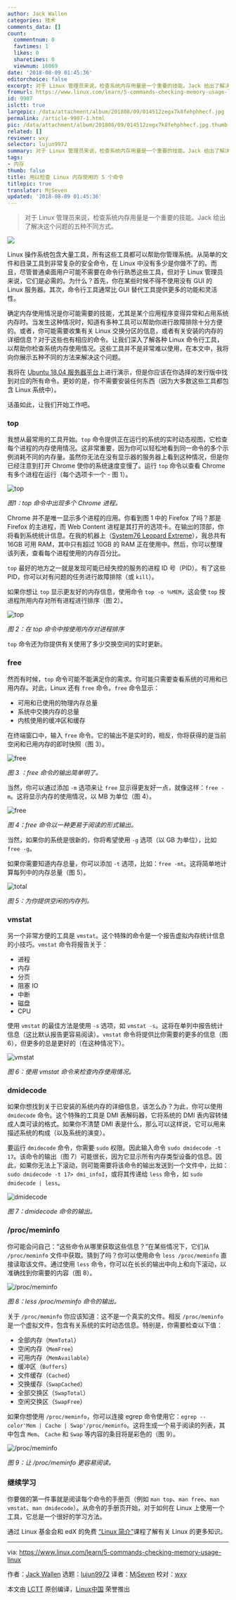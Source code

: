 ```yaml
---
author: Jack Wallen
categories: 技术
comments_data: []
count:
  commentnum: 0
  favtimes: 1
  likes: 0
  sharetimes: 0
  viewnum: 16069
date: '2018-08-09 01:45:36'
editorchoice: false
excerpt: 对于 Linux 管理员来说，检查系统内存用量是一个重要的技能。Jack 给出了解决这个问题的五种不同方式。
fromurl: https://www.linux.com/learn/5-commands-checking-memory-usage-linux
id: 9907
islctt: true
largepic: /data/attachment/album/201808/09/014512zegx7k8fehphhecf.jpg
permalink: /article-9907-1.html
pic: /data/attachment/album/201808/09/014512zegx7k8fehphhecf.jpg.thumb.jpg
related: []
reviewer: wxy
selector: lujun9972
summary: 对于 Linux 管理员来说，检查系统内存用量是一个重要的技能。Jack 给出了解决这个问题的五种不同方式。
tags:
- 内存
thumb: false
title: 用以检查 Linux 内存使用的 5 个命令
titlepic: true
translator: MjSeven
updated: '2018-08-09 01:45:36'
---
```



> 
> 对于 Linux 管理员来说，检查系统内存用量是一个重要的技能。Jack 给出了解决这个问题的五种不同方式。
> 
> 
> 


![](/data/attachment/album/201808/09/014512zegx7k8fehphhecf.jpg)


Linux 操作系统包含大量工具，所有这些工具都可以帮助你管理系统。从简单的文件和目录工具到非常复杂的安全命令，在 Linux 中没有多少是你做不了的。而且，尽管普通桌面用户可能不需要在命令行熟悉这些工具，但对于 Linux 管理员来说，它们是必需的。为什么？首先，你在某些时候不得不使用没有 GUI 的 Linux 服务器。其次，命令行工具通常比 GUI 替代工具提供更多的功能和灵活性。


确定内存使用情况是你可能需要的技能，尤其是某个应用程序变得异常和占用系统内存时。当发生这种情况时，知道有多种工具可以帮助你进行故障排除十分方便的。或者，你可能需要收集有关 Linux 交换分区的信息，或者有关安装的内存的详细信息？对于这些也有相应的命令。让我们深入了解各种 Linux 命令行工具，以帮助你检查系统内存使用情况。这些工具并不是非常难以使用，在本文中，我将向你展示五种不同的方法来解决这个问题。


我将在 [Ubuntu 18.04 服务器平台](https://www.ubuntu.com/download/server)上进行演示，但是你应该在你选择的发行版中找到对应的所有命令。更妙的是，你不需要安装任何东西（因为大多数这些工具都包含 Linux 系统中）。


话虽如此，让我们开始工作吧。


### top


我想从最常用的工具开始。`top` 命令提供正在运行的系统的实时动态视图，它检查每个进程的内存使用情况。这非常重要，因为你可以轻松地看到同一命令的多个示例消耗不同的内存量。虽然你无法在没有显示器的服务器上看到这种情况，但是你已经注意到打开 Chrome 使你的系统速度变慢了。运行 `top` 命令以查看 Chrome 有多个进程在运行（每个选项卡一个 - 图 1）。


![top](/data/attachment/album/201808/09/014538b1jbuywsbyzzwjpa.jpg "top")


*图1：top 命令中出现多个 Chrome 进程。*


Chrome 并不是唯一显示多个进程的应用。你看到图 1 中的 Firefox 了吗？那是 Firefox 的主进程，而 Web Content 进程是其打开的选项卡。在输出的顶部，你将看到系统统计信息。在我的机器上（[System76 Leopard Extreme](https://system76.com/desktops/leopard)），我总共有 16GB 可用 RAM，其中只有超过 10GB 的 RAM 正在使用中。然后，你可以整理该列表，查看每个进程使用的内存百分比。


`top` 最好的地方之一就是发现可能已经失控的服务的进程 ID 号（PID）。有了这些 PID，你可以对有问题的任务进行故障排除（或 `kill`）。


如果你想让 `top` 显示更友好的内存信息，使用命令 `top -o ％MEM`，这会使 `top` 按进程所用内存对所有进程进行排序（图 2）。


![top](/data/attachment/album/201808/09/014539kv40k6g9cq66ddkc.jpg "top")


*图 2：在 top 命令中按使用内存对进程排序*


`top` 命令还为你提供有关使用了多少交换空间的实时更新。


### free


然而有时候，`top` 命令可能不能满足你的需求。你可能只需要查看系统的可用和已用内存。对此，Linux 还有 `free` 命令。`free` 命令显示：


* 可用和已使用的物理内存总量
* 系统中交换内存的总量
* 内核使用的缓冲区和缓存


在终端窗口中，输入 `free` 命令。它的输出不是实时的，相反，你将获得的是当前空闲和已用内存的即时快照（图 3）。


![free](/data/attachment/album/201808/09/014539wzj67qqyrn4k6d86.jpg "free")


*图 3 ：free 命令的输出简单明了。*


当然，你可以通过添加 `-m` 选项来让 `free` 显示得更友好一点，就像这样：`free -m`。这将显示内存的使用情况，以 MB 为单位（图 4）。


![free](/data/attachment/album/201808/09/014539x3exhjm33jwwizmq.jpg "free")


*图 4：free 命令以一种更易于阅读的形式输出。*


当然，如果你的系统是很新的，你将希望使用 `-g` 选项（以 GB 为单位），比如 `free -g`。


如果你需要知道内存总量，你可以添加 `-t` 选项，比如：`free -mt`。这将简单地计算每列中的内存总量（图 5）。


![total](/data/attachment/album/201808/09/014540uwm3bldd3ycdicx2.jpg "total")


*图 5：为你提供空闲的内存列。*


### vmstat


另一个非常方便的工具是 `vmstat`。这个特殊的命令是一个报告虚拟内存统计信息的小技巧。`vmstat` 命令将报告关于：


* 进程
* 内存
* 分页
* 阻塞 IO
* 中断
* 磁盘
* CPU


使用 `vmstat` 的最佳方法是使用 `-s` 选项，如 `vmstat -s`。这将在单列中报告统计信息（这比默认报告更容易阅读）。`vmstat` 命令将提供比你需要的更多的信息（图 6），但更多的总是更好的（在这种情况下）。


![vmstat](/data/attachment/album/201808/09/014540ibvpe83xoxwed85m.jpg "vmstat")


*图 6：使用 vmstat 命令来检查内存使用情况。*


### dmidecode


如果你想找到关于已安装的系统内存的详细信息，该怎么办？为此，你可以使用 `dmidecode` 命令。这个特殊的工具是 DMI 表解码器，它将系统的 DMI 表内容转储成人类可读的格式。如果你不清楚 DMI 表是什么，那么可以这样说，它可以用来描述系统的构成（以及系统的演变）。


要运行 `dmidecode` 命令，你需要 `sudo` 权限。因此输入命令 `sudo dmidecode -t 17`。该命令的输出（图 7）可能很长，因为它显示所有内存类型设备的信息。因此，如果你无法上下滚动，则可能需要将该命令的输出发送到一个文件中，比如：`sudo dmidecode -t 17> dmi_infoI`，或将其传递给 `less` 命令，如 `sudo dmidecode | less`。


![dmidecode](/data/attachment/album/201808/09/014541dur591hh2qqdwg6u.jpg "dmidecode")


*图 7：dmidecode 命令的输出。*


### /proc/meminfo


你可能会问自己：“这些命令从哪里获取这些信息？”在某些情况下，它们从 `/proc/meminfo` 文件中获取。猜到了吗？你可以使用命令 `less /proc/meminfo` 直接读取该文件。通过使用 `less` 命令，你可以在长长的输出中向上和向下滚动，以准确找到你需要的内容（图 8）。


![/proc/meminfo](/data/attachment/album/201808/09/014541w1m5puy0hmimrvzz.jpg "/proc/meminfo")


*图 8：less /proc/meminfo 命令的输出。*


关于 `/proc/meminfo` 你应该知道：这不是一个真实的文件。相反 `/proc/meminfo` 是一个虚拟文件，包含有关系统的实时动态信息。特别是，你需要检查以下值：


* 全部内存（`MemTotal`）
* 空闲内存（`MemFree`）
* 可用内存（`MemAvailable`）
* 缓冲区（`Buffers`）
* 文件缓存（`Cached`）
* 交换缓存（`SwapCached`）
* 全部交换区（`SwapTotal`）
* 空闲交换区（`SwapFree`）


如果你想使用 `/proc/meminfo`，你可以连接 egrep 命令使用它：`egrep --color'Mem | Cache | Swap'/proc/meminfo`。这将生成一个易于阅读的列表，其中包含 `Mem`、 `Cache` 和 `Swap` 等内容的条目将是彩色的（图 9）。


![/proc/meminfo](/data/attachment/album/201808/09/014541wbmp3p8hdo5nzzbh.jpg "/proc/meminfo")


*图 9：让 /proc/meminfo 更容易阅读。*


### 继续学习


你要做的第一件事就是阅读每个命令的手册页（例如 `man top`、`man free`、`man vmstat`、`man dmidecode`）。从命令的手册页开始，对于如何在 Linux 上使用一个工具，它总是一个很好的学习方法。


通过 Linux 基金会和 edX 的免费 [“Linux 简介”](https://training.linuxfoundation.org/linux-courses/system-administration-training/introduction-to-linux)课程了解有关 Linux 的更多知识。




---


via: <https://www.linux.com/learn/5-commands-checking-memory-usage-linux>


作者：[Jack Wallen](https://www.linux.com/users/jlwallen) 选题：[lujun9972](https://github.com/lujun9972) 译者：[MjSeven](https://github.com/MjSeven) 校对：[wxy](https://github.com/wxy)


本文由 [LCTT](https://github.com/LCTT/TranslateProject) 原创编译，[Linux中国](https://linux.cn/) 荣誉推出